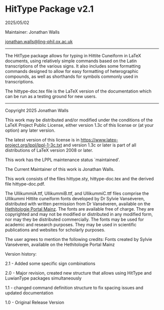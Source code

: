 HitType Package v2.1
==================
2025/05/02

Maintainer: Jonathan Walls

jonathan.walls@ling-phil.ox.ac.uk

___________________________

The HitType package allows for typing in Hittite Cuneiform in LaTeX documents, using relatively simple commands based on the Latin transcriptions of the various signs. It also includes some formatting commands designed to allow for easy formatting of heterographic compounds, as well as shorthands for symbols commonly used in transcriptions.

The hittype-doc.tex file is the LaTeX version of the documentation which can be run as a testing ground for new users.

__________________________


Copyright 2025 Jonathan Walls

This work may be distributed and/or modified under the
conditions of the LaTeX Project Public License, either version 1.3c
of this license or (at your option) any later version.

The latest version of this license is in
  https://www.latex-project.org/lppl/lppl-1-3c.txt
and version 1.3c or later is part of all distributions of LaTeX
version 2008 or later.

This work has the LPPL maintenance status `maintained'.
   
The Current Maintainer of this work is Jonathan Walls.

This work consists of the files hittype.sty, hittype-doc.tex and the derived file hittype-doc.pdf.

The UllikummiA.ttf, UllikummiB.ttf, and UllikummiC.ttf files comprise the Ullikummi Hittite cuneiform fonts developed by Dr Sylvie Vanséveren, distributed with written permission from Dr Vanséveren, available on the [Hethitologie Portal Mainz](https://www.hethport.uni-wuerzburg.de/cuneifont/). The fonts are available free of charge. They are copyrighted and may not be modified or distributed in any modified form, nor may they be distributed commercially. The fonts may be used for academic and research purposes. They may be used in scientific publications and websites for scholarly purposes.

The user agrees to mention the following credits:
Fonts created by Sylvie Vanséveren, available on the Hethitologie Portal Mainz 

Version history:

2.1 - Added some specific sign combinations

2.0 - Major revision, created new structure that allows using HitType and LuwianType packages simultaneously

1.1 - changed command definition structure to fix spacing issues and updated documentation

1.0 - Original Release Version

